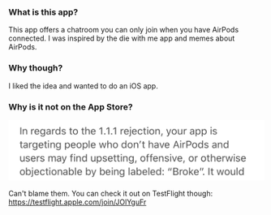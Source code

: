 ### What is this app?
This app offers a chatroom you can only join when you have AirPods connected. I was inspired by the die with me app and memes about AirPods.

### Why though?
I liked the idea and wanted to do an iOS app.

### Why is it not on the App Store?

![alt text](./appstore.jpeg 'App Store Guideline Violation')

Can't blame them. You can check it out on TestFlight though: https://testflight.apple.com/join/JOlYguFr

